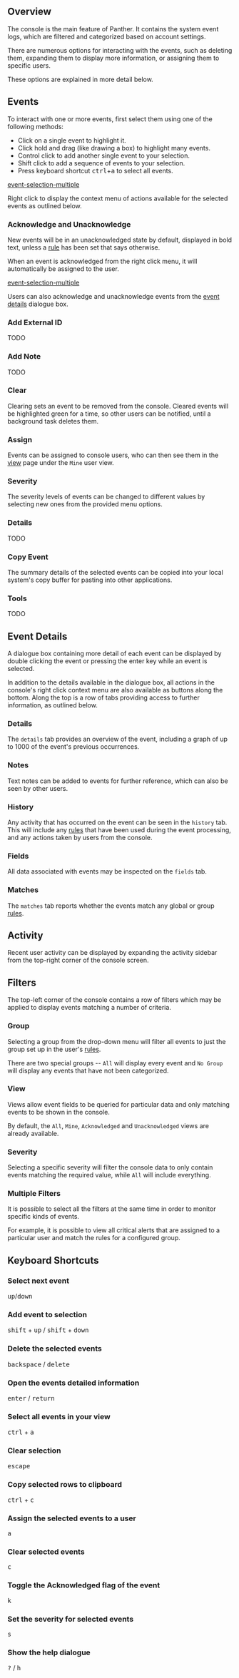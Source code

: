 ## Overview

The console is the main feature of Panther. It contains the system
event logs, which are filtered and categorized based on account
settings.

There are numerous options for interacting with the events, such as
deleting them, expanding them to display more information, or
assigning them to specific users.

These options are explained in more detail below.

## Events

To interact with one or more events, first select them using one of
the following methods:

 * Click on a single event to highlight it.
 * Click hold and drag (like drawing a box) to highlight many events.
 * Control click to add another single event to your selection.
 * Shift click to add a sequence of events to your selection.
 * Press keyboard shortcut <kbd>ctrl</kbd>+<kbd>a</kbd> to select all events.

[event-selection-multiple](/_media/event-selection-multiple.mp4 ':include :type=video')

Right click to display the context menu of actions 
available for the selected events as outlined below.


### Acknowledge and Unacknowledge

New events will be in an unacknowledged state by default, displayed in
bold text, unless a [rule](#rules) has been set that says otherwise.

When an event is acknowledged from the right click menu, it will
automatically be assigned to the user.

[event-selection-multiple](/_media/event-right-click-ack-unack.mp4 ':include :type=video')

Users can also acknowledge and unacknowledge events from the
[event details](#event-details) dialogue box.

### Add External ID

TODO

### Add Note

TODO

### Clear

Clearing sets an event to be removed from the console. Cleared events
will be highlighted green for a time, so other users can be notified,
until a background task deletes them.

### Assign

Events can be assigned to console users, who can then see them in the
[view](#views) page under the `Mine` user view.

### Severity

The severity levels of events can be changed to different values by
selecting new ones from the provided menu options.

### Details

TODO

### Copy Event

The summary details of the selected events can be copied into your
local system's copy buffer for pasting into other applications.

### Tools

TODO

## Event Details

A dialogue box containing more detail of each event can be displayed
by double clicking the event or pressing the enter key while an event
is selected.

In addition to the details available in the dialogue box, all actions
in the console's right click context menu are also available as
buttons along the bottom. Along the top is a row of tabs providing
access to further information, as outlined below.

### Details

The `details` tab provides an overview of the event, including a graph
of up to 1000 of the event's previous occurrences.

### Notes

Text notes can be added to events for further reference, which can
also be seen by other users.

### History

Any activity that has occurred on the event can be seen in the
`history` tab. This will include any [rules](#rules) that have been
used during the event processing, and any actions taken by users from
the console.

### Fields

All data associated with events may be inspected on the `fields` tab.

### Matches

The `matches` tab reports whether the events match any global or group
[rules](#rules).

## Activity

Recent user activity can be displayed by expanding the activity
sidebar from the top-right corner of the console screen.

## Filters

The top-left corner of the console contains a row of filters which may
be applied to display events matching a number of criteria.

### Group

Selecting a group from the drop-down menu will filter all events to
just the group set up in the user's [rules](#rules).

There are two special groups -- `All` will display every event and `No
Group` will display any events that have not been categorized.

### View

Views allow event fields to be queried for particular data and only
matching events to be shown in the console.

By default, the `All`, `Mine`, `Acknowledged` and `Unacknowledged`
views are already available.

### Severity

Selecting a specific severity will filter the console data to only
contain events matching the required value, while `All` will include
everything.

### Multiple Filters

It is possible to select all the filters at the same time in order to
monitor specific kinds of events.

For example, it is possible to view all critical alerts that are
assigned to a particular user and match the rules for a configured
group.

## Keyboard Shortcuts

### Select next event

<kbd>up</kbd>/<kbd>down</kbd>


### Add event to selection

<kbd>shift</kbd> + <kbd>up</kbd> / <kbd>shift</kbd> + <kbd>down</kbd>


### Delete the selected events

<kbd>backspace</kbd> / <kbd>delete</kbd>


### Open the events detailed information

<kbd>enter</kbd> / <kbd>return</kbd> 


### Select all events in your view

<kbd>ctrl</kbd> + <kbd>a</kbd> 


### Clear selection

<kbd>escape</kbd>


### Copy selected rows to clipboard

<kbd>ctrl</kbd> + <kbd>c</kbd>


### Assign the selected events to a user

<kbd>a</kbd> 


### Clear selected events

<kbd>c</kbd>


### Toggle the Acknowledged flag of the event

<kbd>k</kbd>


### Set the severity for selected events

<kbd>s</kbd>


### Show the help dialogue

<kbd>?</kbd> / <kbd>h</kbd>

